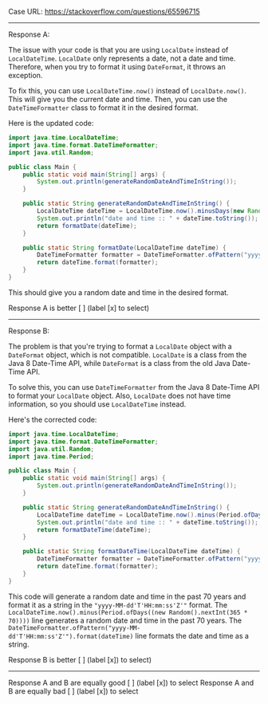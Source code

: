 Case URL: https://stackoverflow.com/questions/65596715

------
Response A:

The issue with your code is that you are using `LocalDate` instead of `LocalDateTime`. `LocalDate` only represents a date, not a date and time. Therefore, when you try to format it using `DateFormat`, it throws an exception.

To fix this, you can use `LocalDateTime.now()` instead of `LocalDate.now()`. This will give you the current date and time. Then, you can use the `DateTimeFormatter` class to format it in the desired format.

Here is the updated code:

```java
import java.time.LocalDateTime;
import java.time.format.DateTimeFormatter;
import java.util.Random;

public class Main {
    public static void main(String[] args) {
        System.out.println(generateRandomDateAndTimeInString());
    }

    public static String generateRandomDateAndTimeInString() {
        LocalDateTime dateTime = LocalDateTime.now().minusDays(new Random().nextInt(365 * 70));
        System.out.println("date and time :: " + dateTime.toString());
        return formatDate(dateTime);
    }

    public static String formatDate(LocalDateTime dateTime) {
        DateTimeFormatter formatter = DateTimeFormatter.ofPattern("yyyy-MM-dd'T'HH:mm:ss'Z'");
        return dateTime.format(formatter);
    }
}
```

This should give you a random date and time in the desired format.

Response A is better [ ] (label [x] to select)

-------
Response B:



The problem is that you're trying to format a `LocalDate` object with a `DateFormat` object, which is not compatible. `LocalDate` is a class from the Java 8 Date-Time API, while `DateFormat` is a class from the old Java Date-Time API.

To solve this, you can use `DateTimeFormatter` from the Java 8 Date-Time API to format your `LocalDate` object. Also, `LocalDate` does not have time information, so you should use `LocalDateTime` instead.

Here's the corrected code:

```java
import java.time.LocalDateTime;
import java.time.format.DateTimeFormatter;
import java.util.Random;
import java.time.Period;

public class Main {
    public static void main(String[] args) {
        System.out.println(generateRandomDateAndTimeInString());
    }

    public static String generateRandomDateAndTimeInString() {
        LocalDateTime dateTime = LocalDateTime.now().minus(Period.ofDays((new Random().nextInt(365 * 70))));
        System.out.println("date and time :: " + dateTime.toString());
        return formatDateTime(dateTime);
    }

    public static String formatDateTime(LocalDateTime dateTime) {
        DateTimeFormatter formatter = DateTimeFormatter.ofPattern("yyyy-MM-dd'T'HH:mm:ss'Z'");
        return dateTime.format(formatter);
    }
}
```

This code will generate a random date and time in the past 70 years and format it as a string in the `"yyyy-MM-dd'T'HH:mm:ss'Z'"` format. The `LocalDateTime.now().minus(Period.ofDays((new Random().nextInt(365 * 70))))` line generates a random date and time in the past 70 years. The `DateTimeFormatter.ofPattern("yyyy-MM-dd'T'HH:mm:ss'Z'").format(dateTime)` line formats the date and time as a string.

Response B is better [ ] (label [x]) to select)

-------

Response A and B are equally good [ ] (label [x]) to select
Response A and B are equally bad [ ] (label [x]) to select
